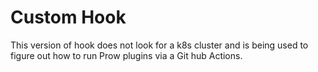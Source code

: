 # Custom Hook

This version of hook does not look for a k8s cluster and is being used to figure out how to run Prow plugins via a Git hub Actions.
